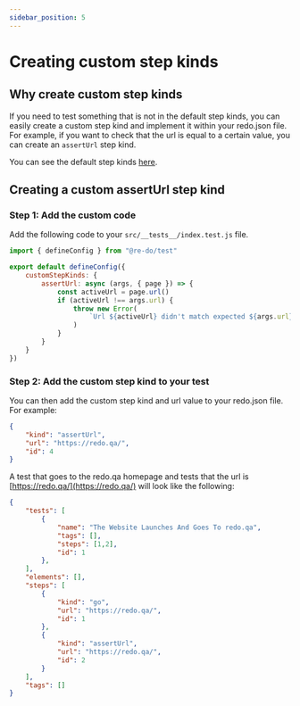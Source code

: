 ```yaml
---
sidebar_position: 5
---
```


# Creating custom step kinds

## Why create custom step kinds

If you need to test something that is not in the default step kinds, you can easily create a custom step kind and implement it within your redo.json file. For example, if you want to check that the url is equal to a certain value, you can create an ```assertUrl``` step kind.

You can see the default step kinds [here](/guides/reading-the-redo-json-file#kind).

## Creating a custom assertUrl step kind

### Step 1: Add the custom code

Add the following code to your `src/__tests__/index.test.js` file.

```javascript title="src/__tests__/index.test.js"
import { defineConfig } from "@re-do/test"

export default defineConfig({
    customStepKinds: {
        assertUrl: async (args, { page }) => {
            const activeUrl = page.url()
            if (activeUrl !== args.url) {
                throw new Error(
                    `Url ${activeUrl} didn't match expected ${args.url}.`
                )
            }
        }
    }
})
```

### Step 2: Add the custom step kind to your test

You can then add the custom step kind and url value to your redo.json file. For example:

```json
{
    "kind": "assertUrl",
    "url": "https://redo.qa/",
    "id": 4
} 
```

 A test that goes to the redo.qa homepage and tests that the url is [https://redo.qa/](https://redo.qa/) will look like the following:

```json title="redo.json"
{
    "tests": [
        {
            "name": "The Website Launches And Goes To redo.qa",
            "tags": [],
            "steps": [1,2],
            "id": 1
        },        
    ],
    "elements": [],
    "steps": [
        {
            "kind": "go",
            "url": "https://redo.qa/",
            "id": 1
        },
        {
            "kind": "assertUrl",
            "url": "https://redo.qa/",
            "id": 2
        } 
    ],
    "tags": []
}
```
